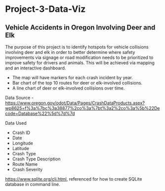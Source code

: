 # Project-3-Data-Viz

## Vehicle Accidents in Oregon Involving Deer and Elk

The purpose of this project is to identify hotspots for vehicle collisions involving deer and elk in order to better determine where safety improvements via signage or road modification needs to be prioritized to improve safety for drivers and animals. This will be achieved via mapping and an interactive dashboard. 

-  The map will have markers for each crash incident by year.
-  Bar chart of the top 10 routes for deer or elk-involved collisions.
-  A line chart of deer or elk-involved collisions over time.

Data Source - https://www.oregon.gov/odot/Data/Pages/CrashDataProducts.aspx?wp8625=f%3a%7bc%3a38877%2co%3a%7bt%3a2%2co%3a%5b%22Decode+Database%22%5d%7d%7d

Data Used

- Crash ID
- Date
- Longitude
- Latitude
- Crash Type
- Crash Type Description
- Route Name
- Crash Severity

https://www.sqlite.org/cli.html, referenced for how to create SQLite database in command line.
